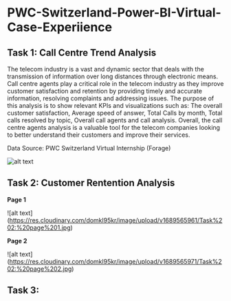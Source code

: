 # PWC-Switzerland-Power-BI-Virtual-Case-Experiience

## Task 1: Call Centre Trend Analysis

The telecom industry is a vast and dynamic sector that deals with the transmission of information over long distances through electronic means. Call centre agents play a critical role in the telecom industry as they improve customer satisfaction and retention by providing timely and accurate information, resolving complaints and addressing issues. The purpose of this analysis is to show relevant KPIs and visualizations such as: The overall customer satisfaction, Average speed of answer, Total Calls by month, Total calls resolved by topic, Overall call agents and call analysis. Overall, the call centre agents analysis is a valuable tool for the telecom companies looking to better understand their customers and improve their services.

Data Source: PWC Switzerland Virtual Internship (Forage)

![alt text](https://res.cloudinary.com/domkl95kr/image/upload/v1690247158/Task%201:%20Call%20Centre%20Trend%20Analysis.jpg)

## Task 2: Customer Rentention Analysis

**Page 1**

![alt text] (https://res.cloudinary.com/domkl95kr/image/upload/v1689565961/Task%202:%20page%201.jpg)

**Page 2**

![alt text] (https://res.cloudinary.com/domkl95kr/image/upload/v1689565971/Task%202:%20page%202.jpg)


## Task 3: 
